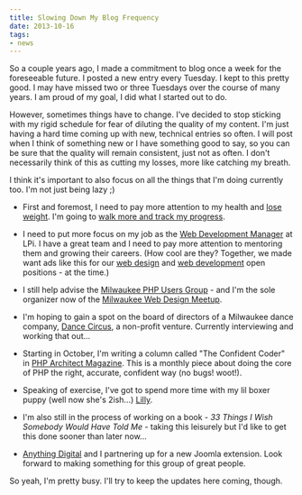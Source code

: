 ```yaml
---
title: Slowing Down My Blog Frequency
date: 2013-10-16
tags:
- news
---
```

So a couple years ago, I made a commitment to blog once a week for the foreseeable future.  I posted a new entry every Tuesday.  I kept to this pretty good.  I may have missed two or three Tuesdays over the course of many years.  I am proud of my goal, I did what I started out to do.

<!--more-->

However, sometimes things have to change.  I've decided to stop sticking with my rigid schedule for fear of diluting the quality of my content.  I'm just having a hard time coming up with new, technical entries so often.  I will post when I think of something new or I have something good to say, so you can be sure that the quality will remain consistent, just not as often.  I don't necessarily think of this as cutting my losses, more like catching my breath.

I think it's important to also focus on all the things that I'm doing currently too.  I'm not just being lazy ;)

  * First and foremost, I need to pay more attention to my health and [lose weight](http://www.dummies.com/how-to/content/the-health-risks-of-being-overweight-or-obese.html).  I'm going to [walk more and track my progress](http://www.gmap-pedometer.com/).

  * I need to put more focus on my job as the [Web Development Manager](http://aaronsaray.com/resume) at LPi.  I have a great team and I need to pay more attention to mentoring them and growing their careers.  (How cool are they?  Together, we made want ads like this for our [web design](http://www.4lpi.com/webdesigner/) and [web development](http://www.4lpi.com/webdeveloper/) open positions - at the time.)

  * I still help advise the [Milwaukee PHP Users Group](http://mkepug.org) - and I'm the sole organizer now of the [Milwaukee Web Design Meetup](http://meetup.com/milwaukeeweb).

  * I'm hoping to gain a spot on the board of directors of a Milwaukee dance company, [Dance Circus](http://www.dancecircus.org/), a non-profit venture.  Currently interviewing and working that out...

  * Starting in October, I'm writing a column called "The Confident Coder" in [PHP Architect Magazine](http://www.phparch.com/).  This is a monthly piece about doing the core of PHP the right, accurate, confident way (no bugs! woot!).

  * Speaking of exercise, I've got to spend more time with my lil boxer puppy (well now she's 2ish...) [Lilly](https://www.facebook.com/lillysaray).

  * I'm also still in the process of working on a book - _33 Things I Wish Somebody Would Have Told Me_ - taking this leisurely but I'd like to get this done sooner than later now...

  * [Anything Digital](http://anything-digital.com/) and I partnering up for a new Joomla extension.  Look forward to making something for this group of great people.

So yeah, I'm pretty busy.  I'll try to keep the updates here coming, though.
